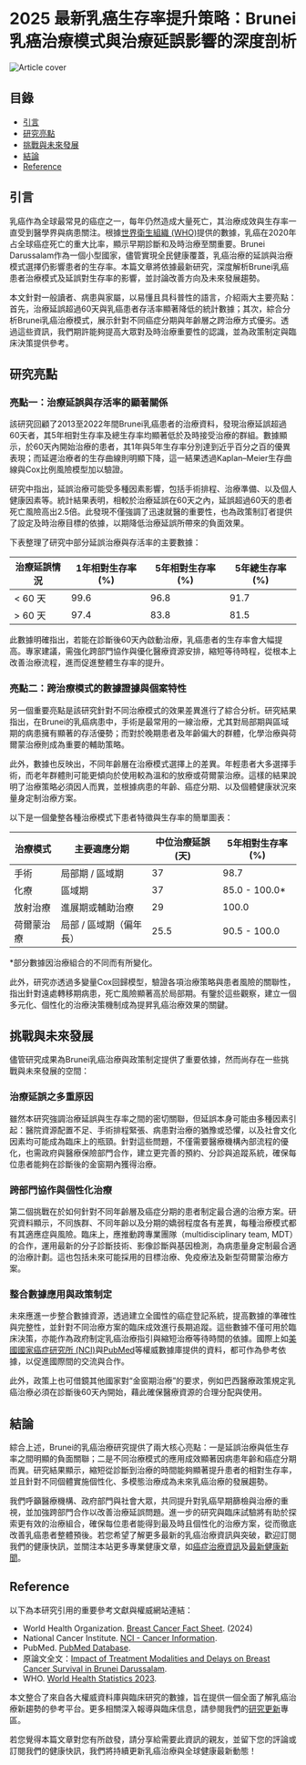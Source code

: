 # 2025 最新乳癌生存率提升策略：Brunei乳癌治療模式與治療延誤影響的深度剖析
![Article cover](https://i.imgur.com/6FTrlyh.png)

## 目錄

* [引言](#introduction)
* [研究亮點](#highlights)
* [挑戰與未來發展](#future-work)
* [結論](#conclusion)
* [Reference](#reference)

## 引言
<a id="introduction"></a>

 乳癌作為全球最常見的癌症之一，每年仍然造成大量死亡，其治療成效與生存率一直受到醫學界與病患關注。根據[世界衛生組織 (WHO)](https://www.who.int/news-room/fact-sheets/detail/breast-cancer)提供的數據，乳癌在2020年占全球癌症死亡的重大比率，顯示早期診斷和及時治療至關重要。Brunei Darussalam作為一個小型國家，儘管實現全民健康覆蓋，乳癌治療的延誤與治療模式選擇仍影響患者的生存率。本篇文章將依據最新研究，深度解析Brunei乳癌患者治療模式及延誤對生存率的影響，並討論改善方向及未來發展趨勢。

 本文針對一般讀者、病患與家屬，以易懂且具科普性的語言，介紹兩大主要亮點：首先，治療延誤超過60天與乳癌患者存活率顯著降低的統計數據；其次，綜合分析Brunei乳癌治療模式，展示針對不同癌症分期與年齡層之跨治療方式優劣。透過這些資訊，我們期許能夠提高大眾對及時治療重要性的認識，並為政策制定與臨床決策提供參考。

## 研究亮點
<a id="highlights"></a>

### 亮點一：治療延誤與存活率的顯著關係

 該研究回顧了2013至2022年間Brunei乳癌患者的治療資料，發現治療延誤超過60天者，其5年相對生存率及總生存率均顯著低於及時接受治療的群組。數據顯示，於60天內開始治療的患者，其1年與5年生存率分別達到近乎百分之百的優異表現；而延遲治療者的生存曲線則明顯下降，這一結果透過Kaplan–Meier生存曲線與Cox比例風險模型加以驗證。

 研究中指出，延誤治療可能受多種因素影響，包括手術排程、治療準備、以及個人健康因素等。統計結果表明，相較於治療延誤在60天之內，延誤超過60天的患者死亡風險高出2.5倍。此發現不僅強調了迅速就醫的重要性，也為政策制訂者提供了設定及時治療目標的依據，以期降低治療延誤所帶來的負面效果。

 下表整理了研究中部分延誤治療與存活率的主要數據：

| 治療延誤情況  | 1年相對生存率 (%) | 5年相對生存率 (%) | 5年總生存率 (%) |
| ------- | ----------- | ----------- | ---------- |
| < 60 天  | 99.6        | 96.8        | 91.7       |
| \> 60 天 | 97.4        | 83.8        | 81.5       |

 此數據明確指出，若能在診斷後60天內啟動治療，乳癌患者的生存率會大幅提高。專家建議，需強化跨部門協作與優化醫療資源安排，縮短等待時程，從根本上改善治療流程，進而促進整體生存率的提升。

### 亮點二：跨治療模式的數據證據與個案特性

 另一個重要亮點是該研究針對不同治療模式的效果差異進行了綜合分析。研究結果指出，在Brunei的乳癌病患中，手術是最常用的一線治療，尤其對局部期與區域期的病患擁有顯著的存活優勢；而對於晚期患者及年齡偏大的群體，化學治療與荷爾蒙治療則成為重要的輔助策略。

 此外，數據也反映出，不同年齡層在治療模式選擇上的差異。年輕患者大多選擇手術，而老年群體則可能更傾向於使用較為溫和的放療或荷爾蒙治療。這樣的結果說明了治療策略必須因人而異，並根據病患的年齡、癌症分期、以及個體健康狀況來量身定制治療方案。

 以下是一個彙整各種治療模式下患者特徵與生存率的簡單圖表：

| 治療模式  | 主要適應分期        | 中位治療延誤 (天) | 5年相對生存率 (%)    |
| ----- | ------------- | ---------- | -------------- |
| 手術    | 局部期 / 區域期     | 37         | 98.7           |
| 化療    | 區域期           | 37         | 85.0 - 100.0\* |
| 放射治療  | 進展期或輔助治療      | 29         | 100.0          |
| 荷爾蒙治療 | 局部 / 區域期（偏年長） | 25.5       | 90.5 - 100.0   |

\*部分數據因治療組合的不同而有所變化。

 此外，研究亦透過多變量Cox回歸模型，驗證各項治療策略與患者風險的關聯性，指出針對遠處轉移期病患，死亡風險顯著高於局部期。有鑒於這些觀察，建立一個多元化、個性化的治療決策機制成為提昇乳癌治療效果的關鍵。

## 挑戰與未來發展
<a id="future-work"></a>

 儘管研究成果為Brunei乳癌治療與政策制定提供了重要依據，然而尚存在一些挑戰與未來發展的空間：

### 治療延誤之多重原因

 雖然本研究強調治療延誤與生存率之間的密切關聯，但延誤本身可能由多種因素引起：醫院資源配置不足、手術排程緊張、病患對治療的猶豫或恐懼，以及社會文化因素均可能成為臨床上的瓶頸。針對這些問題，不僅需要醫療機構內部流程的優化，也需政府與醫療保險部門合作，建立更完善的預約、分診與追蹤系統，確保每位患者能夠在診斷後的金窗期內獲得治療。

### 跨部門協作與個性化治療

 第二個挑戰在於如何針對不同年齡層及癌症分期的患者制定最合適的治療方案。研究資料顯示，不同族群、不同年齡以及分期的嬌弱程度各有差異，每種治療模式都有其適應症與風險。臨床上，應推動跨專業團隊（multidisciplinary team, MDT）的合作，運用最新的分子診斷技術、影像診斷與基因檢測，為病患量身定制最合適的治療計劃。這也包括未來可能採用的目標治療、免疫療法及新型荷爾蒙治療方案。

### 整合數據應用與政策制定

 未來應進一步整合數據資源，透過建立全國性的癌症登記系統，提高數據的準確性與完整性，並針對不同治療方案的臨床成效進行長期追蹤。這些數據不僅可用於臨床決策，亦能作為政府制定乳癌治療指引與縮短治療等待時間的依據。國際上如[美國國家癌症研究所 (NCI)](https://www.cancer.gov)與[PubMed](https://pubmed.ncbi.nlm.nih.gov)等權威數據庫提供的資料，都可作為參考依據，以促進國際間的交流與合作。

 此外，政策上也可借鏡其他國家對“金窗期治療”的要求，例如巴西醫療政策規定乳癌治療必須在診斷後60天內開始，藉此確保醫療資源的合理分配與使用。

## 結論
<a id="conclusion"></a>

 綜合上述，Brunei的乳癌治療研究提供了兩大核心亮點：一是延誤治療與低生存率之間明顯的負面關聯；二是不同治療模式的應用成效顯著因病患年齡和癌症分期而異。研究結果顯示，縮短從診斷到治療的時間能夠顯著提升患者的相對生存率，並且針對不同個體實施個性化、多模態治療成為未來乳癌治療的發展趨勢。

 我們呼籲醫療機構、政府部門與社會大眾，共同提升對乳癌早期篩檢與治療的重視，並加強跨部門合作以改善治療延誤問題。進一步的研究與臨床試驗將有助於探索更有效的治療組合，確保每位患者能得到最及時且個性化的治療方案，從而徹底改善乳癌患者整體預後。若您希望了解更多最新的乳癌治療資訊與突破，歡迎訂閱我們的健康快訊，並關注本站更多專業健康文章，如[癌症治療資訊](/cancer-care "癌症治療資訊內部連結")及[最新健康新聞](/health-news "健康新聞內部連結")。

## Reference
<a id="reference"></a>

 以下為本研究引用的重要參考文獻與權威網站連結：

* World Health Organization. [Breast Cancer Fact Sheet](https://www.who.int/news-room/fact-sheets/detail/breast-cancer). (2024)
* National Cancer Institute. [NCI - Cancer Information](https://www.cancer.gov).
* PubMed. [PubMed Database](https://pubmed.ncbi.nlm.nih.gov).
* 原論文全文：[Impact of Treatment Modalities and Delays on Breast Cancer Survival in Brunei Darussalam](https://pmc.ncbi.nlm.nih.gov/articles/PMC11924827/).
* WHO. [World Health Statistics 2023](https://www.who.int/publications/i/item/9789240074323).

 本文整合了來自各大權威資料庫與臨床研究的數據，旨在提供一個全面了解乳癌治療新趨勢的參考平台。更多相關深入報導與臨床信息，請參閱我們的[研究更新](/research-updates "臨床研究最新動態內部連結")專區。

 若您覺得本篇文章對您有所啟發，請分享給需要此資訊的親友，並留下您的評論或訂閱我們的健康快訊，我們將持續更新乳癌治療與全球健康最新動態！